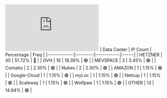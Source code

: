 ![Diagramm](https://github.com/obajay/StateSync-snapshots/blob/main/Projects/Jackal/1/README.md)
| Data Center | IP Count | Percentage | Freq |
|:------------:|:--------:|:-----------:|:-----:|
| HETZNER | 45 | 51.72% | 🔴 |
| OVH | 16 | 18.39% | 🟢 |
| MEVSPACE | 3 | 3.45% | 🟢 |
| Contabo | 2 | 2.30% | 🟢 |
| Nubes | 2 | 2.30% | 🟢 |
| AMAZON | 1 | 1.15% | 🟢 |
| Google-Cloud | 1 | 1.15% | 🟢 |
| myLoc | 1 | 1.15% | 🟢 |
| Netcup | 1 | 1.15% | 🟢 |
| Scaleway | 1 | 1.15% | 🟢 |
| Wolfpaw | 1 | 1.15% | 🟢 |
| OTHER | 13 | 14.94% | 🟢 |